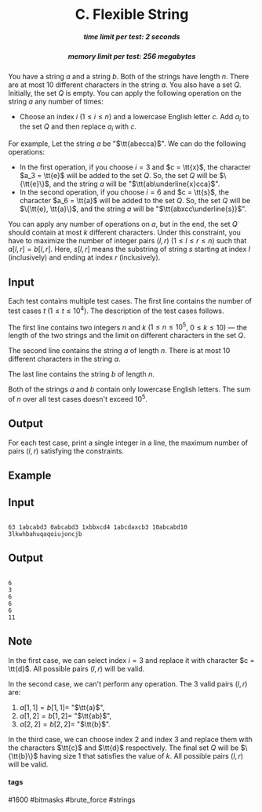 <h1 style='text-align: center;'> C. Flexible String</h1>

<h5 style='text-align: center;'>time limit per test: 2 seconds</h5>
<h5 style='text-align: center;'>memory limit per test: 256 megabytes</h5>

You have a string $a$ and a string $b$. Both of the strings have length $n$. There are at most $10$ different characters in the string $a$. You also have a set $Q$. Initially, the set $Q$ is empty. You can apply the following operation on the string $a$ any number of times:

* Choose an index $i$ ($1\leq i \leq n$) and a lowercase English letter $c$. Add $a_i$ to the set $Q$ and then replace $a_i$ with $c$.

For example, Let the string $a$ be "$\tt{abecca}$". We can do the following operations: 

* In the first operation, if you choose $i = 3$ and $c = \tt{x}$, the character $a_3 = \tt{e}$ will be added to the set $Q$. So, the set $Q$ will be $\{\tt{e}\}$, and the string $a$ will be "$\tt{ab\underline{x}cca}$".
* In the second operation, if you choose $i = 6$ and $c = \tt{s}$, the character $a_6 = \tt{a}$ will be added to the set $Q$. So, the set $Q$ will be $\{\tt{e}, \tt{a}\}$, and the string $a$ will be "$\tt{abxcc\underline{s}}$".

You can apply any number of operations on $a$, but in the end, the set $Q$ should contain at most $k$ different characters. Under this constraint, you have to maximize the number of integer pairs $(l, r)$ ($1\leq l\leq r \leq n$) such that $a[l,r] = b[l,r]$. Here, $s[l,r]$ means the substring of string $s$ starting at index $l$ (inclusively) and ending at index $r$ (inclusively).

## Input

Each test contains multiple test cases. The first line contains the number of test cases $t$ ($1 \le t \le 10^4$). The description of the test cases follows.

The first line contains two integers $n$ and $k$ ($1\leq n \leq 10^5$, $0\leq k\leq 10$) — the length of the two strings and the limit on different characters in the set $Q$. 

The second line contains the string $a$ of length $n$. There is at most $10$ different characters in the string $a$.

The last line contains the string $b$ of length $n$. 

Both of the strings $a$ and $b$ contain only lowercase English letters. The sum of $n$ over all test cases doesn't exceed $10^5$.

## Output

For each test case, print a single integer in a line, the maximum number of pairs $(l, r)$ satisfying the constraints.

## Example

## Input


```

63 1abcabd3 0abcabd3 1xbbxcd4 1abcdaxcb3 10abcabd10 3lkwhbahuqaqoiujoncjb
```
## Output


```

6
3
6
6
6
11

```
## Note

In the first case, we can select index $i = 3$ and replace it with character $c = \tt{d}$. All possible pairs $(l,r)$ will be valid.

In the second case, we can't perform any operation. The $3$ valid pairs $(l,r)$ are: 

1. $a[1,1] = b[1,1] =$ "$\tt{a}$",
2. $a[1,2] = b[1,2] =$ "$\tt{ab}$",
3. $a[2,2] = b[2,2] =$ "$\tt{b}$".

In the third case, we can choose index $2$ and index $3$ and replace them with the characters $\tt{c}$ and $\tt{d}$ respectively. The final set $Q$ will be $\{\tt{b}\}$ having size $1$ that satisfies the value of $k$. All possible pairs $(l,r)$ will be valid.



#### tags 

#1600 #bitmasks #brute_force #strings 
